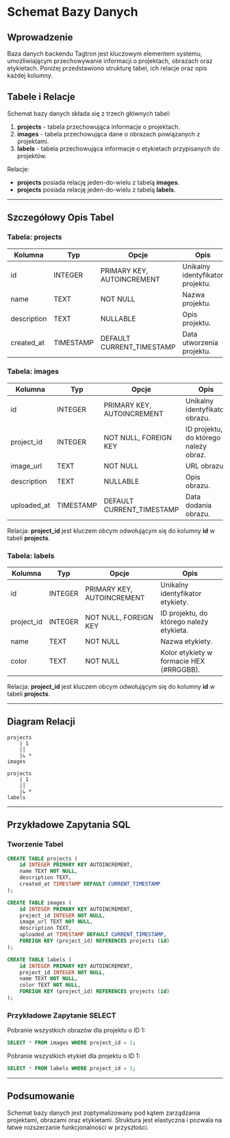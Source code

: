 # Schemat Bazy Danych

## Wprowadzenie

Baza danych backendu Tagtron jest kluczowym elementem systemu, umożliwiającym przechowywanie informacji o projektach, obrazach oraz etykietach. Poniżej przedstawiono strukturę tabel, ich relacje oraz opis każdej kolumny.

## Tabele i Relacje

Schemat bazy danych składa się z trzech głównych tabel:

1. **projects** - tabela przechowująca informacje o projektach.
2. **images** - tabela przechowująca dane o obrazach powiązanych z projektami.
3. **labels** - tabela przechowująca informacje o etykietach przypisanych do projektów.

Relacje:
- **projects** posiada relację jeden-do-wielu z tabelą **images**.
- **projects** posiada relację jeden-do-wielu z tabelą **labels**.

---

## Szczegółowy Opis Tabel

### Tabela: projects

| Kolumna      | Typ        | Opcje                 | Opis                                  |
|--------------|------------|-----------------------|---------------------------------------|
| id           | INTEGER    | PRIMARY KEY, AUTOINCREMENT | Unikalny identyfikator projektu.      |
| name         | TEXT       | NOT NULL             | Nazwa projektu.                      |
| description  | TEXT       | NULLABLE             | Opis projektu.                       |
| created_at   | TIMESTAMP  | DEFAULT CURRENT_TIMESTAMP | Data utworzenia projektu.            |

### Tabela: images

| Kolumna      | Typ        | Opcje                 | Opis                                  |
|--------------|------------|-----------------------|---------------------------------------|
| id           | INTEGER    | PRIMARY KEY, AUTOINCREMENT | Unikalny identyfikator obrazu.        |
| project_id   | INTEGER    | NOT NULL, FOREIGN KEY | ID projektu, do którego należy obraz. |
| image_url    | TEXT       | NOT NULL             | URL obrazu.                          |
| description  | TEXT       | NULLABLE             | Opis obrazu.                         |
| uploaded_at  | TIMESTAMP  | DEFAULT CURRENT_TIMESTAMP | Data dodania obrazu.                 |

Relacja: **project_id** jest kluczem obcym odwołującym się do kolumny **id** w tabeli **projects**.

### Tabela: labels

| Kolumna      | Typ        | Opcje                 | Opis                                  |
|--------------|------------|-----------------------|---------------------------------------|
| id           | INTEGER    | PRIMARY KEY, AUTOINCREMENT | Unikalny identyfikator etykiety.      |
| project_id   | INTEGER    | NOT NULL, FOREIGN KEY | ID projektu, do którego należy etykieta. |
| name         | TEXT       | NOT NULL             | Nazwa etykiety.                      |
| color        | TEXT       | NOT NULL             | Kolor etykiety w formacie HEX (#RRGGBB). |

Relacja: **project_id** jest kluczem obcym odwołującym się do kolumny **id** w tabeli **projects**.

---

## Diagram Relacji

```plaintext
projects
    | 1
    |│
    |↳ *
images

projects
    | 1
    |│
    |↳ *
labels
```

---

## Przykładowe Zapytania SQL

### Tworzenie Tabel

```sql
CREATE TABLE projects (
    id INTEGER PRIMARY KEY AUTOINCREMENT,
    name TEXT NOT NULL,
    description TEXT,
    created_at TIMESTAMP DEFAULT CURRENT_TIMESTAMP
);

CREATE TABLE images (
    id INTEGER PRIMARY KEY AUTOINCREMENT,
    project_id INTEGER NOT NULL,
    image_url TEXT NOT NULL,
    description TEXT,
    uploaded_at TIMESTAMP DEFAULT CURRENT_TIMESTAMP,
    FOREIGN KEY (project_id) REFERENCES projects (id)
);

CREATE TABLE labels (
    id INTEGER PRIMARY KEY AUTOINCREMENT,
    project_id INTEGER NOT NULL,
    name TEXT NOT NULL,
    color TEXT NOT NULL,
    FOREIGN KEY (project_id) REFERENCES projects (id)
);
```

### Przykładowe Zapytanie SELECT

Pobranie wszystkich obrazów dla projektu o ID 1:

```sql
SELECT * FROM images WHERE project_id = 1;
```

Pobranie wszystkich etykiet dla projektu o ID 1:

```sql
SELECT * FROM labels WHERE project_id = 1;
```

---

## Podsumowanie

Schemat bazy danych jest zoptymalizowany pod kątem zarządzania projektami, obrazami oraz etykietami. Struktura jest elastyczna i pozwala na łatwe rozszerzanie funkcjonalności w przyszłości.
